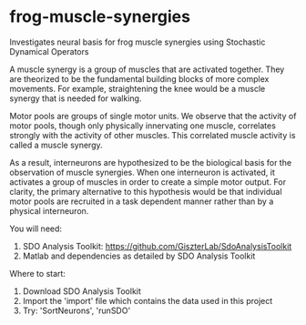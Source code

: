 # frog-muscle-synergies
Investigates neural basis for frog muscle synergies using Stochastic Dynamical Operators

A muscle synergy is a group of muscles that are activated together. They are theorized to be the fundamental building blocks of more complex movements.  For example, straightening the knee would be a muscle synergy that is needed for walking. 

Motor pools are groups of single motor units. We observe that the activity of motor pools, though only physically innervating one muscle, correlates strongly with the activity of other muscles. This correlated muscle activity is called a muscle synergy. 

As a result, interneurons are hypothesized to be the biological basis for the observation of muscle synergies. When one interneuron is activated, it activates a group of muscles in order to create a simple motor output. For clarity, the primary alternative to this hypothesis would be that individual motor pools are recruited in a task dependent manner rather than by a physical interneuron. 

You will need: 
1) SDO Analysis Toolkit: https://github.com/GiszterLab/SdoAnalysisToolkit
2) Matlab and dependencies as detailed by SDO Analysis Toolkit

Where to start: 
1) Download SDO Analysis Toolkit
2) Import the 'import' file which contains the data used in this project
3) Try: 'SortNeurons', 'runSDO'
